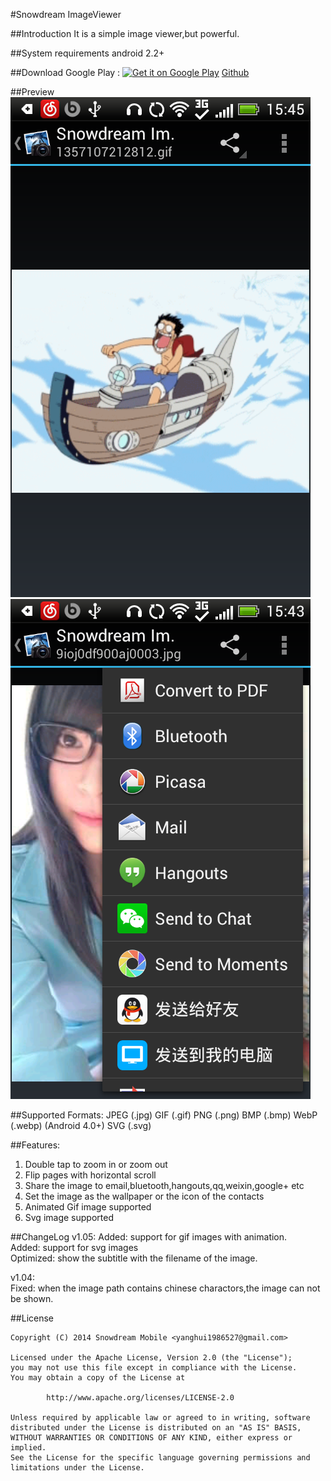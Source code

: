 #Snowdream ImageViewer

##Introduction
It is a simple image viewer,but powerful.

##System requirements
android 2.2+

##Download
Google Play : [![Get it on Google Play](https://developer.android.com/images/brand/en_generic_rgb_wo_60.png "Get it on Google Play")][1]
[Github][2]

##Preview
![5.png](/docs/preview/5.png "5.png")
![2.png](/docs/preview/2.png "2.png")

##Supported Formats:
JPEG (.jpg)
GIF (.gif)
PNG (.png)
BMP (.bmp)
WebP (.webp)   (Android 4.0+)
SVG (.svg)

##Features:
1. Double tap to zoom in or zoom out        
2. Flip pages with horizontal scroll         
3. Share the image to email,bluetooth,hangouts,qq,weixin,google+ etc            
4. Set the image as the wallpaper or the icon of the contacts              
5. Animated Gif image supported              
6. Svg image supported                        

##ChangeLog
v1.05:
Added: support for gif images with animation.          
Added: support for svg images          
Optimized: show the subtitle with the filename of the image.          

v1.04:          
Fixed: when the image path contains chinese charactors,the image can not be shown.          

##License
```
Copyright (C) 2014 Snowdream Mobile <yanghui1986527@gmail.com>

Licensed under the Apache License, Version 2.0 (the "License");
you may not use this file except in compliance with the License.
You may obtain a copy of the License at

        http://www.apache.org/licenses/LICENSE-2.0

Unless required by applicable law or agreed to in writing, software
distributed under the License is distributed on an "AS IS" BASIS,
WITHOUT WARRANTIES OR CONDITIONS OF ANY KIND, either express or implied.
See the License for the specific language governing permissions and
limitations under the License.
```

[1]:https://play.google.com/store/apps/details?id=com.github.snowdream.android.apps.imageviewer
[2]:https://github.com/snowdream/android-imageviewer/releases/download/android-imageviewer-1.0.1/imageviewer-v1.0.1-release.apk
